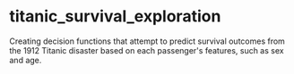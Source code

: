 # titanic_survival_exploration
Creating decision functions that attempt to predict survival outcomes from the 1912 Titanic disaster based on each passenger's features, such as sex and age.
